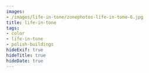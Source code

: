 ```yaml
---
images:
- /images/life-in-tone/zonephotos-life-in-tone-6.jpg
title: life-in-tone
tags:
- color
- life-in-tone
- polish-buildings
hideExif: true
hideTitle: true
hideDate: true
---
```

